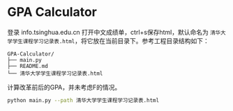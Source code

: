 # GPA Calculator 

登录 info.tsinghua.edu.cn 打开中文成绩单，ctrl+s保存html，默认命名为 `清华大学学生课程学习记录表.html`，将它放在当前目录下。参考工程目录结构如下：

```
GPA-Calculator/
├── main.py
├── README.md
└── 清华大学学生课程学习记录表.html
```

计算改革前后的GPA，并未考虑F的情况。

```bash
python main.py --path 清华大学学生课程学习记录表.html
```
